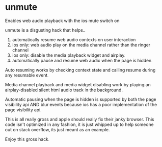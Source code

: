 # unmute
Enables web audio playback with the ios mute switch on

unmute is a disgusting hack that helps..
  1) automatically resume web audio contexts on user interaction
  2) ios only: web audio play on the media channel rather than the ringer channel
  3) ios only: disable the media playback widget and airplay.
  4) automatically pause and resume web audio when the page is hidden.
 
Auto resuming works by checking context state and calling resume during any resumable event.
 
Media channel playback and media widget disabling work by playing an airplay-disabled silent html audio track in the background.
 
Automatic pausing when the page is hidden is supported by both the page visibility api AND blur events because ios has a poor implementation of the page visibility api.
 
This is all really gross and apple should really fix their janky browser. This code isn't optimized in any fashion, it is just whipped up to help someone out on stack overflow, its just meant as an example.

Enjoy this gross hack.

